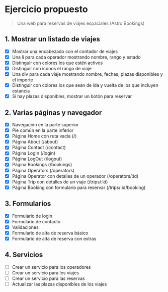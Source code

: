 # Ejercicio propuesto

> Una web para reservas de viajes espaciales (Astro Bookings)

## 1. Mostrar un listado de viajes

- [x] Mostrar una encabezado con el contador de viajes
- [x] Una li para cada operador mostrando nombre, rango y estado
- [x] Distinguir con colores los que estén activos
- [x] Distinguir con iconos el rango de viaje
- [x] Una div para cada viaje mostrando nombre, fechas, plazas disponibles y el importe
- [x] Distinguir con colores los que sean de ida y vuelta de los que incluyen estancia
- [x] Si hay plazas disponibles, mostrar un botón para reservar

## 2. Varias páginas y navegador

- [x] Navegación en la parte superior
- [x] Pie común en la parte inferior
- [x] Página Home con ruta vacía (/)
- [x] Página About (/about)
- [x] Página Contact (/contact)
- [x] Página LogIn (/login)
- [x] Página LogOut (/logout)
- [x] Página Bookings (/bookings)
- [x] Página Operators (/operators)
- [x] Página Operator con detalles de un operador (/operators/:id)
- [x] Página Trip con detalles de un viaje (/trips/:id)
- [x] Página Booking con formulario para reservar (/trips/:id/booking)

## 3. Formularios

- [x] Formulario de login
- [x] Formulario de contacto
- [x] Validaciones
- [x] Formulario de alta de reserva básico
- [x] Formulario de alta de reserva con extras

## 4. Servicios

- [ ] Crear un servicio para los operadores
- [ ] Crear un servicio para los viajes
- [ ] Crear un servicio para las reservas
- [ ] Actualizar las plazas disponibles de los viajes
